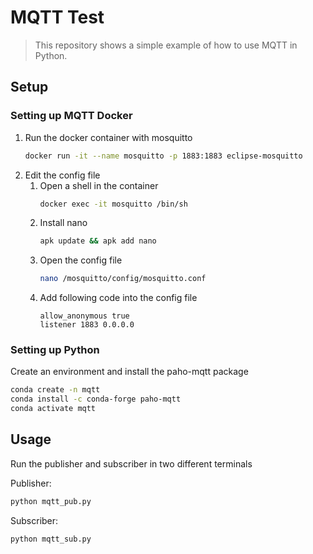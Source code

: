 # MQTT Test

> This repository shows a simple example of how to use MQTT in Python.

## Setup

### Setting up MQTT Docker

1. Run the docker container with mosquitto
    ```sh
    docker run -it --name mosquitto -p 1883:1883 eclipse-mosquitto
    ```
1. Edit the config file
   1. Open a shell in the container
        ```sh
        docker exec -it mosquitto /bin/sh
        ```
   2. Install nano
        ```sh
        apk update && apk add nano
        ```
   3. Open the config file
        ```sh
        nano /mosquitto/config/mosquitto.conf
        ```
   4. Add following code into the config file
        ```
        allow_anonymous true
        listener 1883 0.0.0.0
        ```

### Setting up Python

Create an environment and install the paho-mqtt package

```sh
conda create -n mqtt
conda install -c conda-forge paho-mqtt
conda activate mqtt
```

## Usage

Run the publisher and subscriber in two different terminals

Publisher:

```sh
python mqtt_pub.py
```

Subscriber:

```sh
python mqtt_sub.py
```
